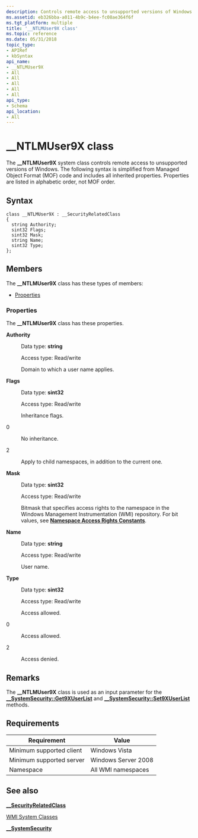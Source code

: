 ```yaml
---
description: Controls remote access to unsupported versions of Windows.
ms.assetid: eb326bba-a011-4b9c-b4ee-fc08ae364f6f
ms.tgt_platform: multiple
title: '__NTLMUser9X class'
ms.topic: reference
ms.date: 05/31/2018
topic_type: 
- APIRef
- kbSyntax
api_name: 
- __NTLMUser9X
- All
- All
- All
- All
- All
api_type: 
- Schema
api_location: 
- All
---
```


# \_\_NTLMUser9X class

The **\_\_NTLMUser9X** system class controls remote access to unsupported versions of Windows. The following syntax is simplified from Managed Object Format (MOF) code and includes all inherited properties. Properties are listed in alphabetic order, not MOF order.

## Syntax

``` syntax
class __NTLMUser9X : __SecurityRelatedClass
{
  string Authority;
  sint32 Flags;
  sint32 Mask;
  string Name;
  sint32 Type;
};
```

## Members

The **\_\_NTLMUser9X** class has these types of members:

-   [Properties](#properties)

### Properties

The **\_\_NTLMUser9X** class has these properties.

<dl> <dt>

**Authority**
</dt> <dd> <dl> <dt>

Data type: **string**
</dt> <dt>

Access type: Read/write
</dt> </dl>

Domain to which a user name applies.

</dd> <dt>

**Flags**
</dt> <dd> <dl> <dt>

Data type: **sint32**
</dt> <dt>

Access type: Read/write
</dt> </dl>

Inheritance flags.

<dt>

0
</dt> <dd>

No inheritance.

</dd> <dt>

2
</dt> <dd>

Apply to child namespaces, in addition to the current one.

</dd> </dl>

</dd> <dt>

**Mask**
</dt> <dd> <dl> <dt>

Data type: **sint32**
</dt> <dt>

Access type: Read/write
</dt> </dl>

Bitmask that specifies access rights to the namespace in the Windows Management Instrumentation (WMI) repository. For bit values, see [**Namespace Access Rights Constants**](namespace-access-rights-constants.md).

</dd> <dt>

**Name**
</dt> <dd> <dl> <dt>

Data type: **string**
</dt> <dt>

Access type: Read/write
</dt> </dl>

User name.

</dd> <dt>

**Type**
</dt> <dd> <dl> <dt>

Data type: **sint32**
</dt> <dt>

Access type: Read/write
</dt> </dl>

Access allowed.

<dt>

0
</dt> <dd>

Access allowed.

</dd> <dt>

2
</dt> <dd>

Access denied.

</dd> </dl>

</dd> </dl>

## Remarks

The **\_\_NTLMUser9X** class is used as an input parameter for the [**\_\_SystemSecurity::Get9XUserList**](--systemsecurity-get9xuserlist.md) and [**\_\_SystemSecurity::Set9XUserList**](--systemsecurity-set9xuserlist.md) methods.

## Requirements



| Requirement | Value |
|-------------------------------------|--------------------------------|
| Minimum supported client<br/> | Windows Vista<br/>       |
| Minimum supported server<br/> | Windows Server 2008<br/> |
| Namespace<br/>                | All WMI namespaces<br/>  |



## See also

<dl> <dt>

[**\_\_SecurityRelatedClass**](/windows/desktop/WmiSdk/--securityrelatedclass)
</dt> <dt>

[WMI System Classes](wmi-system-classes.md)
</dt> <dt>

[**\_\_SystemSecurity**](--systemsecurity.md)
</dt> </dl>

 

